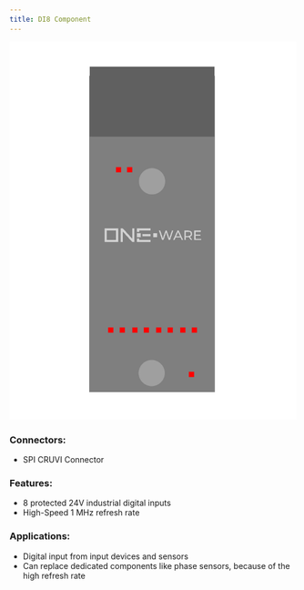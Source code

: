 ```yaml
---
title: DI8 Component
---
```




![DI8 Component](img/Component_DI8.png)

### Connectors:
-	SPI CRUVI Connector

### Features: 
-	8 protected 24V industrial digital inputs
-	High-Speed 1 MHz refresh rate 

### Applications: 
-	Digital input from input devices and sensors
-	Can replace dedicated components like phase sensors, because of the high refresh rate
